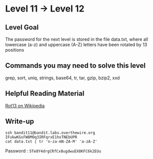 # Level 11 → Level 12

## Level Goal

The password for the next level is stored in the file data.txt, where all lowercase (a-z) and uppercase (A-Z) letters have been rotated by 13 positions

## Commands you may need to solve this level

grep, sort, uniq, strings, base64, tr, tar, gzip, bzip2, xxd

## Helpful Reading Material

[Rot13 on Wikipedia](http://en.wikipedia.org/wiki/Rot13)

## Write-up

```
ssh bandit11@bandit.labs.overthewire.org
IFukwKGsFW8MOq3IRFqrxE1hxTNEbUPR
cat data.txt | tr 'n-za-mN-ZA-M' 'a-zA-Z'
```
Password : `5Te8Y4drgCRfCx8ugdwuEX8KFC6k2EUu`